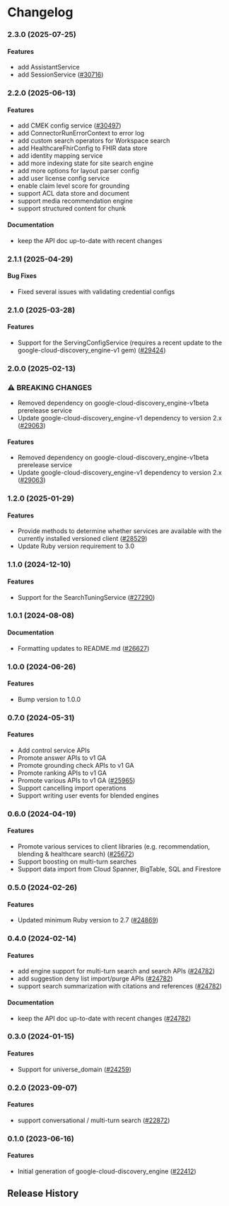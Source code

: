 # Changelog

### 2.3.0 (2025-07-25)

#### Features

* add AssistantService 
* add SessionService ([#30716](https://github.com/googleapis/google-cloud-ruby/issues/30716)) 

### 2.2.0 (2025-06-13)

#### Features

* add CMEK config service ([#30497](https://github.com/googleapis/google-cloud-ruby/issues/30497)) 
* add ConnectorRunErrorContext to error log 
* add custom search operators for Workspace search 
* add HealthcareFhirConfig to FHIR data store 
* add identity mapping service 
* add more indexing state for site search engine 
* add more options for layout parser config 
* add user license config service 
* enable claim level score for grounding 
* support ACL data store and document 
* support media recommendation engine 
* support structured content for chunk 
#### Documentation

* keep the API doc up-to-date with recent changes 

### 2.1.1 (2025-04-29)

#### Bug Fixes

* Fixed several issues with validating credential configs 

### 2.1.0 (2025-03-28)

#### Features

* Support for the ServingConfigService (requires a recent update to the google-cloud-discovery_engine-v1 gem) ([#29424](https://github.com/googleapis/google-cloud-ruby/issues/29424)) 

### 2.0.0 (2025-02-13)

### ⚠ BREAKING CHANGES

* Removed dependency on google-cloud-discovery_engine-v1beta prerelease service
* Update google-cloud-discovery_engine-v1 dependency to version 2.x ([#29063](https://github.com/googleapis/google-cloud-ruby/issues/29063))

#### Features

* Removed dependency on google-cloud-discovery_engine-v1beta prerelease service 
* Update google-cloud-discovery_engine-v1 dependency to version 2.x ([#29063](https://github.com/googleapis/google-cloud-ruby/issues/29063)) 

### 1.2.0 (2025-01-29)

#### Features

* Provide methods to determine whether services are available with the currently installed versioned client ([#28529](https://github.com/googleapis/google-cloud-ruby/issues/28529)) 
* Update Ruby version requirement to 3.0 

### 1.1.0 (2024-12-10)

#### Features

* Support for the SearchTuningService ([#27290](https://github.com/googleapis/google-cloud-ruby/issues/27290)) 

### 1.0.1 (2024-08-08)

#### Documentation

* Formatting updates to README.md ([#26627](https://github.com/googleapis/google-cloud-ruby/issues/26627)) 

### 1.0.0 (2024-06-26)

#### Features

* Bump version to 1.0.0 

### 0.7.0 (2024-05-31)

#### Features

* Add control service APIs 
* Promote answer APIs to v1 GA 
* Promote grounding check APIs to v1 GA 
* Promote ranking APIs to v1 GA 
* Promote various APIs to v1 GA ([#25965](https://github.com/googleapis/google-cloud-ruby/issues/25965)) 
* Support cancelling import operations 
* Support writing user events for blended engines 

### 0.6.0 (2024-04-19)

#### Features

* Promote various services to client libraries (e.g. recommendation, blending & healthcare search) ([#25672](https://github.com/googleapis/google-cloud-ruby/issues/25672)) 
* Support boosting on multi-turn searches 
* Support data import from Cloud Spanner, BigTable, SQL and Firestore 

### 0.5.0 (2024-02-26)

#### Features

* Updated minimum Ruby version to 2.7 ([#24869](https://github.com/googleapis/google-cloud-ruby/issues/24869)) 

### 0.4.0 (2024-02-14)

#### Features

* add engine support for multi-turn search and search APIs ([#24782](https://github.com/googleapis/google-cloud-ruby/issues/24782)) 
* add suggestion deny list import/purge APIs ([#24782](https://github.com/googleapis/google-cloud-ruby/issues/24782)) 
* support search summarization with citations and references ([#24782](https://github.com/googleapis/google-cloud-ruby/issues/24782)) 
#### Documentation

* keep the API doc up-to-date with recent changes ([#24782](https://github.com/googleapis/google-cloud-ruby/issues/24782)) 

### 0.3.0 (2024-01-15)

#### Features

* Support for universe_domain ([#24259](https://github.com/googleapis/google-cloud-ruby/issues/24259)) 

### 0.2.0 (2023-09-07)

#### Features

* support conversational / multi-turn search ([#22872](https://github.com/googleapis/google-cloud-ruby/issues/22872)) 

### 0.1.0 (2023-06-16)

#### Features

* Initial generation of google-cloud-discovery_engine ([#22412](https://github.com/googleapis/google-cloud-ruby/issues/22412)) 

## Release History

